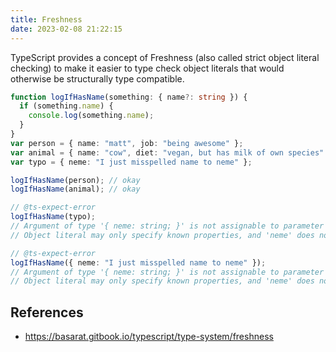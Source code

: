 ```yaml
---
title: Freshness
date: 2023-02-08 21:22:15
---
```


TypeScript provides a concept of Freshness (also called strict object literal checking) to make it easier to type check object literals that would otherwise be structurally type compatible.

```ts
function logIfHasName(something: { name?: string }) {
  if (something.name) {
    console.log(something.name);
  }
}
var person = { name: "matt", job: "being awesome" };
var animal = { name: "cow", diet: "vegan, but has milk of own species" };
var typo = { neme: "I just misspelled name to neme" };

logIfHasName(person); // okay
logIfHasName(animal); // okay

// @ts-expect-error
logIfHasName(typo);
// Argument of type '{ neme: string; }' is not assignable to parameter of type '{ name?: string | undefined; }'.
// Object literal may only specify known properties, and 'neme' does not exist in type '{ name?: string | undefined; }'.

// @ts-expect-error
logIfHasName({ neme: "I just misspelled name to neme" });
// Argument of type '{ neme: string; }' is not assignable to parameter of type '{ name?: string | undefined; }'.
// Object literal may only specify known properties, and 'neme' does not exist in type '{ name?: string | undefined; }'.
```

## References

- https://basarat.gitbook.io/typescript/type-system/freshness

